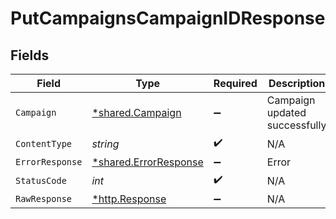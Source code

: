 # PutCampaignsCampaignIDResponse


## Fields

| Field                                                         | Type                                                          | Required                                                      | Description                                                   |
| ------------------------------------------------------------- | ------------------------------------------------------------- | ------------------------------------------------------------- | ------------------------------------------------------------- |
| `Campaign`                                                    | [*shared.Campaign](../../models/shared/campaign.md)           | :heavy_minus_sign:                                            | Campaign updated successfully                                 |
| `ContentType`                                                 | *string*                                                      | :heavy_check_mark:                                            | N/A                                                           |
| `ErrorResponse`                                               | [*shared.ErrorResponse](../../models/shared/errorresponse.md) | :heavy_minus_sign:                                            | Error                                                         |
| `StatusCode`                                                  | *int*                                                         | :heavy_check_mark:                                            | N/A                                                           |
| `RawResponse`                                                 | [*http.Response](https://pkg.go.dev/net/http#Response)        | :heavy_minus_sign:                                            | N/A                                                           |